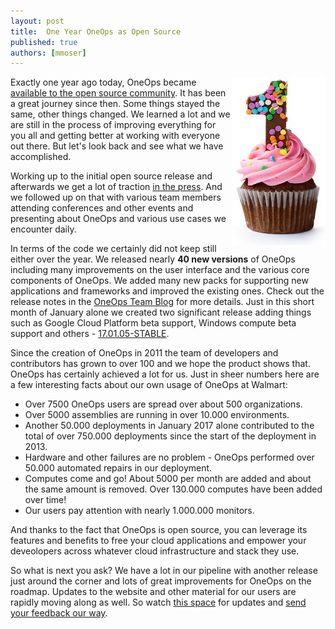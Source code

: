 ```yaml
---
layout: post
title:  One Year OneOps as Open Source
published: true
authors: [mmoser]
---
```


<img src="/assets/img/blog/one-year-birthday.jpg" align="right"/>

Exactly one year ago today, OneOps became
[available to the open source community](http://www.walmartlabs.com/2016/01/oneops-now-available/). It has been a great
journey since then. Some things stayed the same, other things changed. We learned a lot and we are still in the process
of improving everything for you all and getting better at working with everyone out there. But let's look back and see
what we have accomplished.

Working up to the initial open source release and afterwards we get a lot of traction
[in the press](/general/in-the-press.html). And we followed up on that with various team members attending conferences
and other events and presenting about OneOps and various use cases we encounter daily.

<!--more-->

In terms of the code we certainly did not keep still either over the year. We released nearly __40 new versions__
of OneOps including many improvements on the user interface and the various core components of OneOps. We added
many new packs for supporting new applications and frameworks and improved the existing ones. Check out the
release notes in the [OneOps Team Blog](/blog) for more details. Just in this short month of January alone we
created two significant release adding things such as Google Cloud Platform beta support, Windows compute beta
support and others - [17.01.05-STABLE](/general/blog/2017-01-05-oneops-release-170105stable.html).

Since the creation of OneOps in 2011 the team of developers and contributors has grown to over 100 and we hope the
product shows that. OneOps has certainly achieved a lot for us. Just in sheer numbers here are a few interesting
facts about our own usage of OneOps at Walmart:

- Over 7500 OneOps users are spread over about 500 organizations.
- Over 5000 assemblies are running in over 10.000 environments.
- Another 50.000 deployments in January 2017 alone contributed to the total of over 750.000 deployments since the
start of the deployment in 2013.
- Hardware and other failures are no problem - OneOps performed over 50.000 automated repairs in our deployment.
- Computes come and go! About 5000 per month are added and about the same amount is removed. Over 130.000 computes
have been added over time!
- Our users pay attention with nearly 1.000.000 monitors.

And thanks to the fact that OneOps is open source, you can leverage its features and benefits to free your cloud
applications and empower your deveolopers across whatever cloud infrastructure and stack they use.


So what is next you ask? We have a lot in our pipeline with another release just around the corner and lots of
great improvements for OneOps on the roadmap. Updates to the website and other material for our users are rapidly
moving along as well. So watch [this space](/general/blog/) for updates and
[send your feedback our way](http://oneops.com/general/contribute.html).
